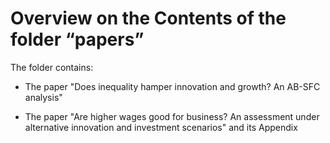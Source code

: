 # Overview on the Contents of the folder “papers”

The folder contains:

- The paper "Does inequality hamper innovation and growth? An AB-SFC analysis"

- The paper "Are higher wages good for business? An assessment under alternative innovation and investment scenarios" and its Appendix



